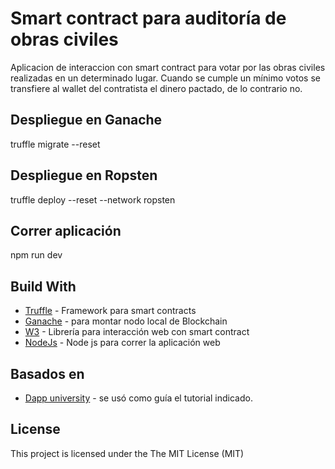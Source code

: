 # Smart contract para auditoría de obras civiles
Aplicacion de interaccion con smart contract para votar por las obras civiles realizadas en un determinado lugar. 
Cuando se cumple un mínimo votos se transfiere al wallet del contratista el dinero pactado, de lo contrario no.

## Despliegue en Ganache

truffle migrate --reset

## Despliegue en Ropsten

truffle deploy --reset --network ropsten

## Correr aplicación

npm run dev

## Build With

* [Truffle](https://www.trufflesuite.com/) - Framework para smart contracts
* [Ganache](https://www.trufflesuite.com/ganache) - para montar nodo local de Blockchain
* [W3](https://github.com/ethereum/wiki/wiki/JavaScript-API#web3js-api-reference) - Librería para interacción web con smart contract
* [NodeJs](https://nodejs.org/es/) - Node js para correr la aplicación web

## Basados en

* [Dapp university](http://www.dappuniversity.com/articles/the-ultimate-ethereum-dapp-tutorial) - se usó como guía el tutorial indicado.

## License

This project is licensed under the The MIT License (MIT)
